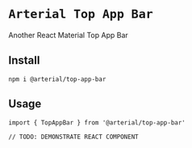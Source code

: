 # `Arterial Top App Bar`

Another React Material Top App Bar

## Install

```
npm i @arterial/top-app-bar
```

## Usage

```
import { TopAppBar } from '@arterial/top-app-bar'

// TODO: DEMONSTRATE REACT COMPONENT
```
